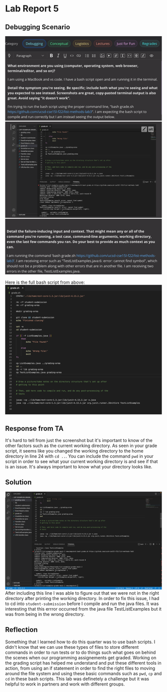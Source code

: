 # Lab Report 5
## Debugging Scenario

![edstem](edstem1.png)
![edstem](edstem2.png)
![edstem](edstem3.png)

Here is the full bash script from above:
![bash](bashscript.png)

## Response from TA
It's hard to tell from just the screenshot but it's important to know of the other factors such as the current working directory. As seen in your grade script,
it seems like you changed the working directory to the home directory in line 24 with `cd ..`. You can include the command `pwd` in your script in order to see
what your current working directory is and see if that is an issue. It's always important to know what your directory looks like. 
 

## Solution
![pwd](bashscript2.png)
After including this line I was able to figure out that we were not in the right directory after printing the working directory. In order to fix this issue, I had
to cd into `student-submission` before I compile and run the java files. It was interesting that this errror occurred from the java file TestListExamples but it was from being in the wrong directory. 


## Reflection 
Something that I learned how to do this quarter was to use bash scripts. I didn't know that we can use these types of files to store different commands in order to run tests or to do things such what goes on behind the scenes when our programming assignements get graded. Working on the grading script has helped me understand and  put these different tools in action, from using an if statement in order to find the right files to moving around the file system and using these basic commands such as `pwd`, `cp` and `cd` in these bash scripts. This lab was definetely a challenge but it was helpful to work in partners and work with different groups. 






